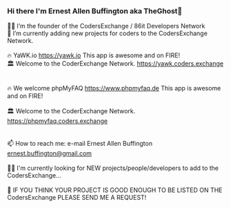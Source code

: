 ### Hi there I'm Ernest Allen Buffington aka TheGhost👋

 🕵️‍♂️ I’m the founder of the CodersExchange / 86it Developers Network<br/>
 🔹 I’m currently adding new projects for coders to the CodersExchange Network.<br/>
 <br/>
 🔥 YaWK.io https://yawk.io This app is awesome and on FIRE!  
 🏛 Welcome to the CoderExchange Network. https://yawk.coders.exchange<br/>
<br/>    
 🔥 We welcome phpMyFAQ https://www.phpmyfaq.de This app is awesome and on FIRE!<br/>  
 🏛  Welcome to the CoderExchange Network. https://phpmyfaq.coders.exchange<br/>
<br/>     
 📫 How to reach me: e-mail Ernest Allen Buffington ernest.buffington@gmail.com<br/>  
 👨‍🦯 I'm currently looking for NEW projects/people/developers to add to the CodersExchange...<br/>
<br/>
 🔸 IF YOU THINK YOUR PROJECT IS GOOD ENOUGH TO BE LISTED ON THE CodersExchange PLEASE SEND ME A REQUEST!<br/>

<!--
**ernestbuffington/ernestbuffington** is a ✨ _special_ ✨ repository because its `README.md` (this file) appears on your GitHub profile.

Here are some ideas to get you started:

- 🔭 I’m currently working on ...
- 🌱 I’m currently learning ...
- 👯 I’m looking to collaborate on ...
- 🤔 I’m looking for help with ...
- 💬 Ask me about ...
- 📫 How to reach me: ...
- 😄 Pronouns: ...
- ⚡ Fun fact: ...
-->
